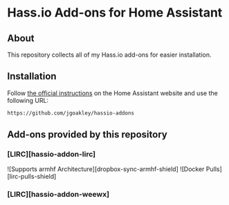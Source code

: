 # Hass.io Add-ons for Home Assistant

## About

This repository collects all of my Hass.io add-ons for easier installation.

## Installation

Follow [the official instructions](https://home-assistant.io/hassio/installing_third_party_addons/) on the Home Assistant website and use the following URL:
```txt
https://github.com/jgoakley/hassio-addons
```

## Add-ons provided by this repository

### [LIRC][hassio-addon-lirc]

![Supports armhf Architecture][dropbox-sync-armhf-shield]
![Docker Pulls][lirc-pulls-shield]

### [LIRC][hassio-addon-weewx]
